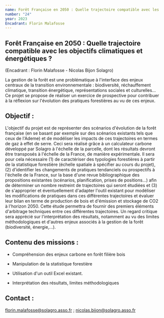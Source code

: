 ```yaml
---
name: Forêt Française en 2050 : Quelle trajectoire compatible avec les objectifs climatiques et énergétiques ?
number: "24"
year: 2023
Encadrant: Florin Malafosse
---
```



## Forêt Française en 2050 : Quelle trajectoire compatible avec les objectifs climatiques et énergétiques ?

(Encadrant : Florin Malafosse - Nicolas Bijon Solagro)

La gestion de la forêt est une problématique à l'interface des enjeux
centraux de la transition environnementale : biodiversité, réchauffement
climatique, transition énergétique, représentations sociales et
culturelles... Ce projet se propose de réaliser un exercice de
prospective pour contribuer à la réflexion sur l'évolution des pratiques
forestières au vu de ces enjeux.

## Objectif :

L'objectif du projet est de représenter des scénarios d'évolution de la
forêt française (en se basant par exemple sur des scénarios existants
tels que ceux de l'Ademe) et de modéliser les impacts de ces
trajectoires en termes de gaz à effet de serre. Ceci sera réalisé grâce
à un calculateur carbone développé par Solagro à l'échelle de la
parcelle, dont les résultats devront être transposés à l'échelle de la
France, de manière expérimentale. Il sera pour cela nécessaire (1) de
caractériser des typologies forestières à partir de la statistique
forestière (échelle spatiale à spécifier au cours du projet), (2)
d'identifier les changements de pratiques tendanciels ou prospectifs à
l'échelle de la France, sur la base d'une revue bibliographique des
propositions existantes (scénarios, planification, prises de
positions...) afin de déterminer un nombre restreint de trajectoires qui
seront étudiées et (3) de s'approprier et éventuellement d'adapter
l'outil existant pour modéliser les modifications de pratiques dans ces
différentes trajectoires et évaluer leur bilan en terme de production de
bois et d'émission et stockage de CO2 à l'horizon 2050. Cette étude
permettra de fournir des premiers éléments d'arbitrage techniques entre
ces différentes trajectoires. Un regard critique sera apprécié sur
l'interprétation des résultats, notamment au vu des limites
méthodologiques et d'autres enjeux associés à la gestion de la forêt
(biodiversité, énergie,\...).

## Contenu des missions :

-   Compréhension des enjeux carbone en forêt filière bois

-   Manipulation de la statistique forestière

-   Utilisation d'un outil Excel existant.

-   Interprétation des résultats, limites méthodologiques

## Contact :
[florin.malafosse\@solagro.asso.fr](mailto:florin.malafosse@solagro.asso.fr)
;
[nicolas.bijon\@solagro.asso.fr](mailto:nicolas.bijon@solagro.asso.fr)
